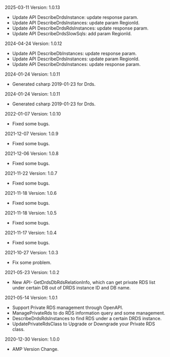 2025-03-11 Version: 1.0.13
- Update API DescribeDrdsInstance: update response param.
- Update API DescribeDrdsInstances: update param RegionId.
- Update API DescribeDrdsRdsInstances: update response param.
- Update API DescribeDrdsSlowSqls: add param RegionId.


2024-04-24 Version: 1.0.12
- Update API DescribeDbInstances: update response param.
- Update API DescribeDrdsInstances: update param RegionId.
- Update API DescribeDrdsInstances: update response param.


2024-01-24 Version: 1.0.11
- Generated csharp 2019-01-23 for Drds.

2024-01-24 Version: 1.0.11
- Generated csharp 2019-01-23 for Drds.

2022-01-07 Version: 1.0.10
- Fixed some bugs.

2021-12-07 Version: 1.0.9
- Fixed some bugs.

2021-12-06 Version: 1.0.8
- Fixed some bugs.

2021-11-22 Version: 1.0.7
- Fixed some bugs.

2021-11-18 Version: 1.0.6
- Fixed some bugs.

2021-11-18 Version: 1.0.5
- Fixed some bugs.

2021-11-17 Version: 1.0.4
- Fixed some bugs.

2021-10-27 Version: 1.0.3
- Fix some problem.

2021-05-23 Version: 1.0.2
- New API- GetDrdsDbRdsRelationInfo, which can get private RDS list under certain DB out of DRDS instance ID and DB name.

2021-05-14 Version: 1.0.1
- Support Private RDS management through OpenAPI.
- ManagePrivateRds to do RDS information query and some management.
- DescribeDrdsRdsInstances to find RDS under a certain DRDS instance.
- UpdatePrivateRdsClass to Upgrade or Downgrade your Private RDS class.

2020-12-30 Version: 1.0.0
- AMP Version Change.

